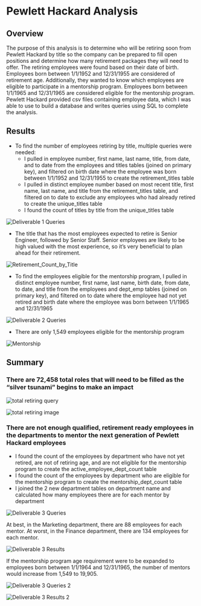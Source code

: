 # Pewlett Hackard Analysis

## Overview

The purpose of this analysis is to determine who will be retiring soon from Pewlett Hackard by title so the company can be prepared to fill open positions and determine how many retirement packages they will need to offer. The retiring employees were found based on their date of birth.  Employees born between 1/1/1952 and 12/31/1955 are considered of retirement age. Additionally, they wanted to know which employees are eligible to participate in a mentorship program. Employees born between 1/1/1965 and 12/31/1965 are considered eligible for the mentorship program. Pewlett Hackard provided csv files containing employee data, which I was able to use to build a database and writes queries using SQL to complete the analysis.

## Results

* To find the number of employees retiring by title, multiple queries were needed:
  * I pulled in employee number, first name, last name, title, from date, and to date from the employees and titles tables (joined on primary key), and filtered on birth date where the employee was born between 1/1/1952 and 12/31/1955 to create the retirement_titles table
  * I pulled in distinct employee number based on most recent title, first name, last name, and title from the retirement_titles table, and filtered on to date to exclude any employees who had already retired to create the unique_titles table
  * I found the count of titles by title from the unique_titles table

![Deliverable 1 Queries](https://user-images.githubusercontent.com/115508658/205504443-2d88bb75-4ae7-4ac5-b6b0-06d7ec11ea83.png)

* The title that has the most employees expected to retire is Senior Engineer, followed by Senior Staff. Senior employees are likely to be high valued with the most experience, so it’s very beneficial to plan ahead for their retirement.

![Retirement_Count_by_Title](https://user-images.githubusercontent.com/115508658/205503761-9d10ca29-0ec9-428f-9c77-5dfbfc09860e.png)

* To find the employees eligible for the mentorship program, I pulled in distinct employee number, first name, last name, birth date, from date, to date, and title from the employees and dept_emp tables (joined on primary key), and filtered on to date where the employee had not yet retired and birth date where the employee was born between 1/1/1965 and 12/31/1965

![Deliverable 2 Queries](https://user-images.githubusercontent.com/115508658/205508472-38d271c0-d298-4187-8a59-245409e0c6fb.png)

* There are only 1,549 employees eligible for the mentorship program

![Mentorship](https://user-images.githubusercontent.com/115508658/205505439-98161a70-f261-46bf-8d4b-bc5f8b651a6e.png)

## Summary

### There are 72,458 total roles that will need to be filled as the “silver tsunami” begins to make an impact

![total retiring query](https://user-images.githubusercontent.com/115508658/205508934-a23c57a7-b9d7-477d-8280-ca845eca9fc1.png)

![total retiring image](https://user-images.githubusercontent.com/115508658/205508937-649a645f-47e3-412f-923e-901baad775b1.png)

### There are not enough qualified, retirement ready employees in the departments to mentor the next generation of Pewlett Hackard employees

* I found the count of the employees by department who have not yet retired, are not of retiring age, and are not eligible for the mentorship program to create the active_employee_dept_count table
* I found the count of the employees by department who are eligible for the mentorship program to create the mentorship_dept_count table
* I joined the 2 new department tables on department name and calculated how many employees there are for each mentor by department

![Deliverable 3 Queries](https://user-images.githubusercontent.com/115508658/205511591-64232df6-b0fd-4fe2-916b-810427ad86e3.png)

At best, in the Marketing department, there are 88 employees for each mentor.  At worst, in the Finance department, there are 134 employees for each mentor.

![Deliverable 3 Results](https://user-images.githubusercontent.com/115508658/205511692-f4337560-8e93-4935-95ef-80709cc8b1a2.png)

If the mentorship program age requirement were to be expanded to employees born between 1/1/1964 and 12/31/1965, the number of mentors would increase from 1,549 to 19,905.

![Deliverable 3 Queries 2](https://user-images.githubusercontent.com/115508658/205511974-3270b5ca-0e63-4731-9a85-f9d330e2d310.png)

![Deliverable 3 Results 2](https://user-images.githubusercontent.com/115508658/205511985-2371dc93-217c-4799-8baf-ccb472911ff0.png)




